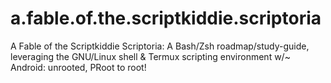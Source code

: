 # a.fable.of.the.scriptkiddie.scriptoria
A Fable of the Scriptkiddie Scriptoria: A Bash/Zsh roadmap/study-guide, leveraging the GNU/Linux shell &amp; Termux scripting environment w/~ Android: unrooted, PRoot to root!

